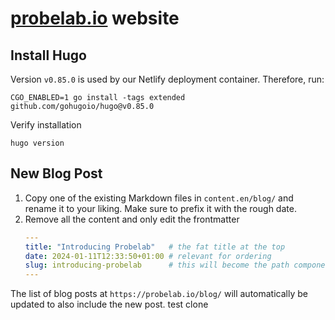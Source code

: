 # [probelab.io](https://probelab.io) website

## Install Hugo

Version `v0.85.0` is used by our Netlify deployment container. Therefore, run:

```shell
CGO_ENABLED=1 go install -tags extended github.com/gohugoio/hugo@v0.85.0
```

Verify installation

```shell
hugo version
```

## New Blog Post

1. Copy one of the existing Markdown files in `content.en/blog/` and rename it to your liking. Make sure to prefix it with the rough date.
2. Remove all the content and only edit the frontmatter
   ```yml
   ---
   title: "Introducing Probelab"   # the fat title at the top
   date: 2024-01-11T12:33:50+01:00 # relevant for ordering
   slug: introducing-probelab      # this will become the path component 
   ---
   ```

The list of blog posts at `https://probelab.io/blog/` will automatically be updated to also include the new post. 
test clone
